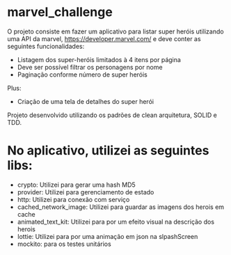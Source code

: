 # marvel_challenge

O projeto consiste em fazer um aplicativo para listar super heróis utilizando uma API da marvel, https://developer.marvel.com/ e deve conter as seguintes funcionalidades:

- Listagem dos super-heróis limitados à 4 itens por página
- Deve ser possível filtrar os personagens por nome
- Paginação conforme número de super heróis

Plus:
- Criação de uma tela de detalhes do super herói

Projeto desenvolvido utilizando os padrões de clean arquitetura, SOLID e TDD.

# No aplicativo, utilizei as seguintes libs:

- crypto: Utilizei para gerar uma hash MD5
- provider: Utilizei para gerenciamento de estado
- http: Utilizei para conexão com serviço
- cached_network_image: Utilizei para guardar as imagens dos herois em cache
- animated_text_kit: Utilizei para por um efeito visual na descrição dos herois
- lottie: Utilizei para por uma animação em json na slpashScreen
- mockito: para os testes unitários
